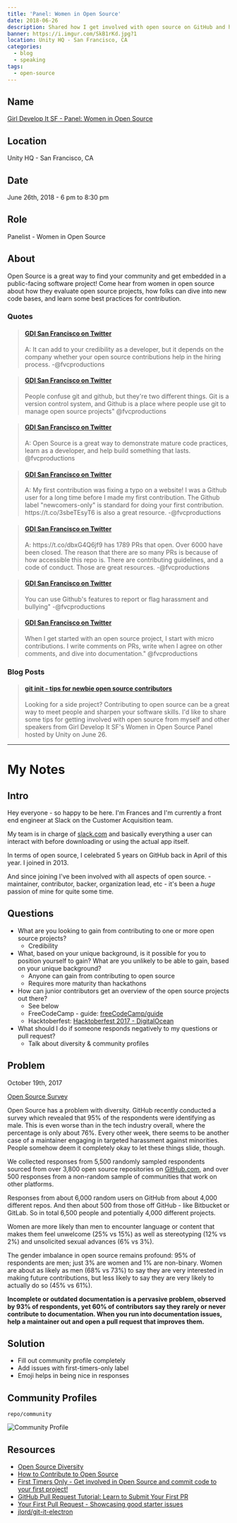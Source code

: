 ```yaml
---
title: 'Panel: Women in Open Source'
date: 2018-06-26
description: Shared how I get involved with open source on GitHub and how one can get start contributing themselves.
banner: https://i.imgur.com/SkB1rKd.jpg?1
location: Unity HQ - San Francisco, CA
categories:
  - blog
  - speaking
tags:
  - open-source
---
```


## Name

[Girl Develop It SF - Panel: Women in Open Source](https://www.meetup.com/Girl-Develop-It-San-Francisco/events/251388638/)

## Location

Unity HQ - San Francisco, CA

## Date

June 26th, 2018 - 6 pm to 8:30 pm

## Role

Panelist - Women in Open Source

## About

Open Source is a great way to find your community and get embedded in a public-facing software project! Come hear from women in open source about how they evaluate open source projects, how folks can dive into new code bases, and learn some best practices for contribution.

### Quotes

<blockquote class="embedly-card"><h4><a href="https://twitter.com/gdisf/status/1011789436630196225">GDI San Francisco on Twitter</a></h4><p>A: It can add to your credibility as a developer, but it depends on the company whether your open source contributions help in the hiring process. -@fvcproductions</p></blockquote>
<script async src="//cdn.embedly.com/widgets/platform.js" charset="UTF-8"></script>

<blockquote class="embedly-card"><h4><a href="https://twitter.com/gdisf/status/1011789607418003456">GDI San Francisco on Twitter</a></h4><p>People confuse git and github, but they're two different things. Git is a version control system, and Github is a place where people use git to manage open source projects" @fvcproductions</p></blockquote>
<script async src="//cdn.embedly.com/widgets/platform.js" charset="UTF-8"></script>

<blockquote class="embedly-card"><h4><a href="https://twitter.com/gdisf/status/1011791327602720769">GDI San Francisco on Twitter</a></h4><p>A: Open Source is a great way to demonstrate mature code practices, learn as a developer, and help build something that lasts. @fvcproductions</p></blockquote>
<script async src="//cdn.embedly.com/widgets/platform.js" charset="UTF-8"></script>

<blockquote class="embedly-card"><h4><a href="https://twitter.com/gdisf/status/1011794536840884224">GDI San Francisco on Twitter</a></h4><p>A: My first contribution was fixing a typo on a website! I was a Github user for a long time before I made my first contribution. The Github label "newcomers-only" is standard for doing your first contribution. https://t.co/3sbeTEsyT6 is also a great resource. -@fvcproductions</p></blockquote>
<script async src="//cdn.embedly.com/widgets/platform.js" charset="UTF-8"></script>

<blockquote class="embedly-card"><h4><a href="https://twitter.com/gdisf/status/1011796427868028934">GDI San Francisco on Twitter</a></h4><p>A: https://t.co/dbxG4Q6jf9 has 1789 PRs that open. Over 6000 have been closed. The reason that there are so many PRs is because of how accessible this repo is. There are contributing guidelines, and a code of conduct. Those are great resources. -@fvcproductions</p></blockquote>
<script async src="//cdn.embedly.com/widgets/platform.js" charset="UTF-8"></script>

<blockquote class="embedly-card"><h4><a href="https://twitter.com/gdisf/status/1011799846708080641">GDI San Francisco on Twitter</a></h4><p>You can use Github's features to report or flag harassment and bullying" -@fvcproductions</p></blockquote>
<script async src="//cdn.embedly.com/widgets/platform.js" charset="UTF-8"></script>

<blockquote class="embedly-card"><h4><a href="https://twitter.com/gdisf/status/1011803552400867328">GDI San Francisco on Twitter</a></h4><p>When I get started with an open source project, I start with micro contributions. I write comments on PRs, write when I agree on other comments, and dive into documentation." @fvcproductions</p></blockquote>
<script async src="//cdn.embedly.com/widgets/platform.js" charset="UTF-8"></script>

### Blog Posts

<blockquote class="embedly-card"><h4><a href="https://medium.com/girl-develop-it-san-francisco/git-init-tips-for-newbie-open-source-contributors-5833944118b">git init - tips for newbie open source contributors</a></h4><p>Looking for a side project? Contributing to open source can be a great way to meet people and sharpen your software skills. I'd like to share some tips for getting involved with open source from myself and other speakers from Girl Develop It SF's Women in Open Source Panel hosted by Unity on June 26.</p></blockquote>
<script async src="//cdn.embedly.com/widgets/platform.js" charset="UTF-8"></script>

---

# My Notes

## Intro

Hey everyone - so happy to be here. I'm Frances and I'm currently a front end engineer at Slack on the Customer Acquisition team.

My team is in charge of [slack.com](http://slack.com) and basically everything a user can interact with before downloading or using the actual app itself.

In terms of open source, I celebrated 5 years on GitHub back in April of this year. I joined in 2013.

And since joining I've been involved with all aspects of open source. - maintainer, contributor, backer, organization lead, etc - it's been a _huge_ passion of mine for quite some time.

## Questions

- What are you looking to gain from contributing to one or more open source projects?
  - Credibility
- What, based on your unique background, is it possible for you to position yourself to gain? What are you unlikely to be able to gain, based on your unique background?
  - Anyone can gain from contributing to open source
  - Requires more maturity than hackathons
- How can junior contributors get an overview of the open source projects out there?
  - See below
  - FreeCodeCamp - guide: [freeCodeCamp/guide](https://github.com/freeCodeCamp/guide)
  - Hacktoberfest: [Hacktoberfest 2017 - DigitalOcean](https://hacktoberfest.digitalocean.com/)
- What should I do if someone responds negatively to my questions or pull request?
  - Talk about diversity & community profiles

## Problem

October 19th, 2017

[Open Source Survey](http://opensourcesurvey.org/2017/)

Open Source has a problem with diversity. GitHub recently conducted a survey which revealed that 95% of the respondents were identifying as male. This is even worse than in the tech industry overall, where the percentage is only about 76%. Every other week, there seems to be another case of a maintainer engaging in targeted harassment against minorities. People somehow deem it completely okay to let these things slide, though.

We collected responses from 5,500 randomly sampled respondents sourced from over 3,800 open source repositories on [GitHub.com](http://github.com/), and over 500 responses from a non-random sample of communities that work on other platforms.

Responses from about 6,000 random users on GitHub from about 4,000 different repos. And then about 500 from those off GitHub - like Bitbucket or GitLab. So in total 6,500 people and potentially 4,000 different projects.

Women are more likely than men to encounter language or content that makes them feel unwelcome (25% vs 15%) as well as stereotyping (12% vs 2%) and unsolicited sexual advances (6% vs 3%).

The gender imbalance in open source remains profound: 95% of respondents are men; just 3% are women and 1% are non-binary. Women are about as likely as men (68% vs 73%) to say they are very interested in making future contributions, but less likely to say they are very likely to actually do so (45% vs 61%).

**Incomplete or outdated documentation is a pervasive problem, observed by 93% of respondents, yet 60% of contributors say they rarely or never contribute to documentation. When you run into documentation issues, help a maintainer out and open a pull request that improves them.**

## Solution

- Fill out community profile completely
- Add issues with first-timers-only label
- Emoji helps in being nice in responses

## Community Profiles

`repo/community`

![Community Profile](https://i.imgur.com/wuOBKDD.png)

## Resources

- [Open Source Diversity](https://opensourcediversity.org/)
- [How to Contribute to Open Source](https://opensource.guide/how-to-contribute/)
- [First Timers Only - Get involved in Open Source and commit code to your first project!](https://www.firsttimersonly.com/)
- [GitHub Pull Request Tutorial: Learn to Submit Your First PR](https://www.thinkful.com/learn/github-pull-request-tutorial/)
- [Your First Pull Request - Showcasing good starter issues](https://yourfirstpr.github.io/)
- [jlord/git-it-electron](https://github.com/jlord/git-it-electron)
